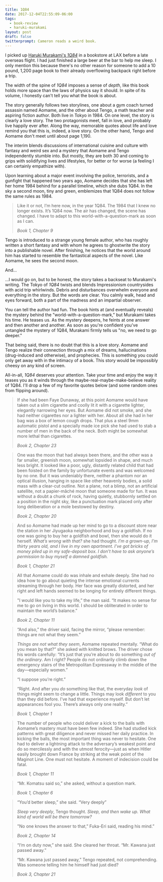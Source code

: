 ```yaml
---
title: 1Q84
date: 2017-12-04T22:55:09-06:00
tags:
  - book-review
  - haruki-murakami
layout: post
draft: false
twitterprompt: Cameron reads a weird book.
---
```


I picked up [Haruki Murakami's _1Q84_](https://www.goodreads.com/book/show/10357575-1q84) in a bookstore at LAX before a late overseas flight. I had just finished a large beer at the bar to help me sleep. I only mention this because there's no other reason for someone to add a 10 pound, 1,200 page book to their already overflowing backpack right before a trip.

The width of the spine of _1Q84_ imposes a sense of _depth_, like this book holds more space than the laws of physics say it should. In spite of its volume, I honestly can't tell you what the book is about.

The story generally follows two storylines, one about a gym coach turned assassin named Aomame, and the other about Tengo, a math teacher and aspiring fiction author. Both live in Tokyo in 1984. On one level, the story is clearly a love story. The two protagonists meet, fall in love, and probably live happily ever after. Along the way, memorable quotes about life and love remind you that this is, indeed, a love story. On the other hand, Tengo and Aomame don't meet until about page 1,190.

The interim blends discussions of international cuisine and culture with fantasy and weird sex and a mystery that Aomame and Tengo independently stumble into. But mostly, they are both 30 and coming to grips with solidifying lives and lifestyles, for better or for worse (a feeling I can certainly empathize with).

Upon learning about a major event involving the police, terrorists, and a gunfight that happened two years ago, Aomame decides that she has left her home 1984 behind for a parallel timeline, which she dubs 1Q84. In the sky a second moon, tiny and green, emblemizes that 1Q84 does not follow the same rules as 1984.

> Like it or not, I’m here now, in the year 1Q84. The 1984 that I knew no longer exists. It’s 1Q84 now. The air has changed, the scene has changed. I have to adapt to this world-with-a-question-mark as soon as I can.
>
><cite>Book 1, Chapter 9</cite>

Tengo is introduced to a strange young female author, who has roughly written a short fantasy and with whom he agrees to ghostwrite the story into a publishable novel. After finishing, he notices that the world around him has started to resemble the fantastical aspects of the novel. Like Aomame, he sees the second moon.

And...

...I would go on, but to be honest, the story takes a backseat to Murakami's writing. The Tokyo of _1Q84_ twists and blends Impressionism countrysides with acid trip whirlwinds. Debris and disturbances overwhelm everyone and everything in the story. But the words are clear. You calmly walk, head and eyes forward, both a part of the madness and an impartial observer.

You can tell the author had fun. The book hints at (and eventually reveals) the mystery behind the "world-with-a-question-mark," but Murakami takes his time. He teases us. As the mystery deepens, he feints at one answer and then another and another. As soon as you're confident you've untangled the mystery of 1Q84, Murakami firmly tells us "no, we need to go deeper."

That being said, there is no doubt that this is a love story. Aomame and Tengo realize their connection through a mix of dreams, hallucinations (drug-induced and otherwise), and prophecies. This is something you could only get away with in the intimacy of a book. This story would be impossibly cheesy on any kind of screen.

All-in-all, _1Q84_ deserves your attention. Take your time and enjoy the way it teases you as it winds through the maybe-real-maybe-make-believe reality of 1Q84. I'll drop a few of my favorite quotes below (and some random ones from flipping around).

> If she had been Faye Dunaway, at this point Aomame would have taken out a slim cigarette and coolly lit it with a cigarette lighter, elegantly narrowing her eyes. But Aomame did not smoke, and she had neither cigarettes nor a lighter with her. About all she had in her bag was a box of lemon cough drops. That plus a steel 9mm automatic pistol and a specially made ice pick she had used to stab a number of men in the back of the neck. Both might be somewhat more lethal than cigarettes.
>
><cite>Book 2, Chapter 23</sub>

> One was the moon that had always been there, and the other was a far smaller, greenish moon, somewhat lopsided in shape, and much less bright. It looked like a poor, ugly, distantly related child that had been foisted on the family by unfortunate events and was welcomed by no one. But it was undeniably there, neither a phantom nor an optical illusion, hanging in space like other heavenly bodies, a solid mass with a clear-cut outline. Not a plane, not a blimp, not an artificial satellite, not a papier-mâché moon that someone made for fun. It was without a doubt a chunk of rock, having quietly, stubbornly settled on a position in the night sky, like a punctuation mark placed only after long deliberation or a mole bestowed by destiny.
>
><cite>Book 2, Chapter 20</sub>

> <span>And so Aomame had made up her mind to go to a discount store near the station in her Jiyugaoka neighborhood and buy a goldfish. If no one was going to buy her a goldfish and bowl, then she would do it herself. _What’s wrong with that?_ she had thought. _I’m a grown-up, I’m thirty years old, and I live in my own apartment. I’ve got bricks of money piled up in my safe-deposit box. I don’t have to ask anyone’s permission to buy myself a damned goldfish._</span>
>
><cite>Book 1, Chapter 21</sub>

> All that Aomame could do was inhale and exhale deeply. She had no idea how to go about quieting the intense emotional currents streaming through her body. Her face was greatly distorted, and her right and left hands seemed to be longing for entirely different things.
>
> "I would like you to take my life,” the man said. “It makes no sense for me to go on living in this world. I should be obliterated in order to maintain the world’s balance.”
>
><cite>Book 2, Chapter 11</sub>


> “And also,” the driver said, facing the mirror, “please remember: things are not what they seem.”
>
> _Things are not what they seem_, Aomame repeated mentally. “What do you mean by that?” she asked with knitted brows.
The driver chose his words carefully: “It’s just that you’re about to do something _out of the ordinary_. Am I right? People do not ordinarily climb down the emergency stairs of the Metropolitan Expressway in the middle of the day—especially women.”
>
> “I suppose you’re right.”
>
> “Right. And after you _do_ something like that, the everyday _look_ of things might seem to change a little. Things may look _different_ to you than they did before. I’ve had that experience myself. But don’t let appearances fool you. There’s always only one reality.”
>
><cite>Book 1, Chapter 1</sub>

> The number of people who could deliver a kick to the balls with Aomame’s mastery must have been few indeed. She had studied kick patterns with great diligence and never missed her daily practice. In kicking the balls, the most important thing was never to hesitate. One had to deliver a lightning attack to the adversary’s weakest point and do so mercilessly and with the utmost ferocity—just as when Hitler easily brought down France by striking at the weak point of the Maginot Line. One must not hesitate. A moment of indecision could be fatal.
>
> <cite>Book 1, Chapter 11</cite>

> “Mr. Komatsu said so,” she asked, without a question mark.
>
><cite>Book 1, Chapter 6</sub>

> “You’d better sleep,” she said. “Very deeply”
>
> _Sleep very deeply_, Tengo thought. _Sleep, and then wake up. What kind of world will be there tomorrow?_
>
> "No one knows the answer to that,” Fuka-Eri said, reading his mind.”
>
><cite>Book 2, Chapter 14</sub>

> “I’m on duty now,” she said. She cleared her throat. “Mr. Kawana just passed away.”
>
> “Mr. Kawana just passed away,” Tengo repeated, not comprehending. Was someone telling him he himself had just died?
>
><cite>Book 3, Chapter 21</cite>
